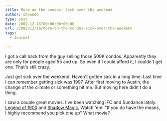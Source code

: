```yaml
---
title: More on the condos; Sick over the weekend
author: shawndo
type: post
date: 2002-12-16T00:00:00+00:00
url: /2002/12/16/more-on-the-condos-sick-over-the-weekend
tags:
  - Journal

---
```

I got a call back from the guy selling those 500K condos. Apparently they are only for people aged 55 and up. So even if I could afford it, I couldn't get one. That's still crazy.  
  
Just got sick over the weekend. Haven't gotten sick in a long time. Last time I can remember getting sick was 1997. After first moving to Austin, the change of the climate or something hit me. But moving here didn't do a thing.  
  
I saw a couple great movies. I've been watching IFC and Sundance lately. [Legend of 1900][1] and [Shadow Magic.][2] Watch 'em! "If you do have the means, I highly recommend you pick one up" What movie?

 [1]: https://www.imdb.com/title/tt0120731/
 [2]: https://www.imdb.com/title/tt0238588/